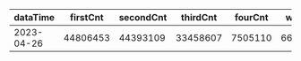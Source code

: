 |dataTime|firstCnt|secondCnt|thirdCnt|fourCnt|winCnt|vrate|wrate|
|-|-|-|-|-|-|-|-|
|2023-04-26|44806453|44393109|33458607|7505110|6698988|86.7%|14.2%|
